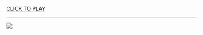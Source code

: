 
<a href="https://premium76.site?title=civilization_games_unblocked&ref=13M">CLICK TO PLAY</a></h3>
<hr>

<a href="https://premium76.site?title=civilization_games_unblocked&ref=13M"><img src="https://clearcache.store/games.png"></a>


